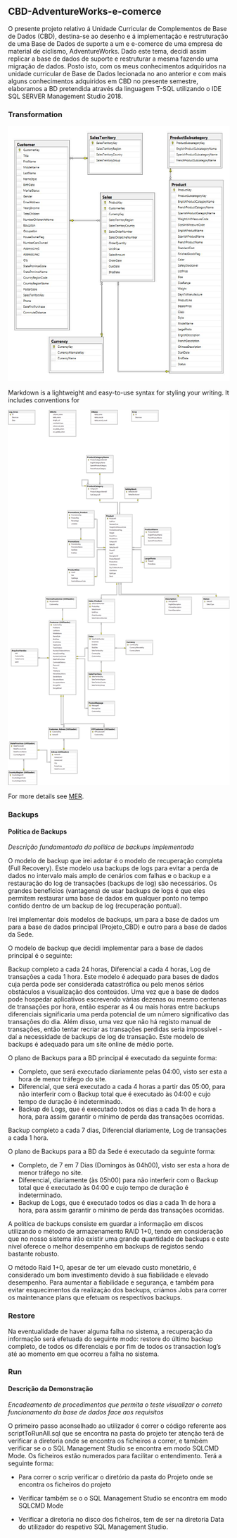 ## CBD-AdventureWorks-e-comerce


O presente projeto relativo á Unidade Curricular de Complementos de Base de Dados (CBD), destina-se ao
desenho e á implementação e restruturação de uma Base de Dados de suporte a um e e-comerce de uma empresa de material de ciclismo, AdventureWorks.
Dado este tema, decidi assim replicar a base de dados de suporte e restruturar a mesma fazendo uma migração de dados.
Posto isto, com os meus conhecimentos adquiridos na unidade curricular de Base de Dados lecionada no ano
anterior e com mais alguns conhecimentos adquiridos em CBD no presente semestre, elaboramos a BD pretendida
através da linguagem T-SQL utilizando o IDE SQL SERVER Management Studio 2018.



### Transformation 
![Image]( https://raw.githubusercontent.com/Joaosilgo/CBD-AdventureWorks-e-comerce/master/Projeto_CBD/Anexos/MixData_Schema.JPG) 


Markdown is a lightweight and easy-to-use syntax for styling your writing. It includes conventions for

![Image](https://raw.githubusercontent.com/Joaosilgo/CBD-AdventureWorks-e-comerce/master/Projeto_CBD/MER/MER.png)

For more details see [MER](https://raw.githubusercontent.com/Joaosilgo/CBD-AdventureWorks-e-comerce/master/Projeto_CBD/MER/MER.png).

### Backups

#### Política de Backups

*Descrição fundamentada da política de backups implementada*

O modelo de backup que irei adotar é o modelo de recuperação completa (Full Recovery). Este modelo usa
backups de logs para evitar a perda de dados no intervalo mais amplo de cenários com falhas e o backup e a
restauração do log de transações (backups de log) são necessários. Os grandes benefícios (vantagens) de usar
backups de logs é que eles permitem restaurar uma base de dados em qualquer ponto no tempo contido dentro de
um backup de log (recuperação pontual).

Irei implementar dois modelos de backups, um para a base de dados um para a base de dados principal
(Projeto_CBD) e outro para a base de dados da Sede.

O modelo de backup que decidi implementar para a base de dados principal é o seguinte:

Backup completo a cada 24 horas, Diferencial a cada 4 horas, Log de transações a cada 1 hora.
Este modelo é adequado para bases de dados cuja perda pode ser considerada catastrófica ou pelo menos sérios
obstáculos a visualização dos conteúdos. Uma vez que a base de dados pode hospedar aplicativos escrevendo várias
dezenas ou mesmo centenas de transações por hora, então esperar as 4 ou mais horas entre backups diferenciais
significaria uma perda potencial de um número significativo das transações do dia. Além disso, uma vez que não há
registo manual de transações, então tentar recriar as transações perdidas seria impossível - daí a necessidade de
backups de log de transação. Este modelo de backups é adequado para um site online de médio porte.

O plano de Backups para a BD principal é executado da seguinte forma:
- Completo, que será executado diariamente pelas 04:00, visto ser esta a hora de menor tráfego do site.
-  Diferencial, que será executado a cada 4 horas a partir das 05:00, para não interferir com o Backup total que é executado às 04:00 e cujo tempo de duração é indeterminado.
- Backup de Logs, que é executado todos os dias a cada 1h de hora a hora, para assim garantir o mínimo de perda das transações ocorridas.

Backup completo a cada 7 dias, Diferencial diariamente, Log de transações a cada 1 hora.

O plano de Backups para a BD da Sede é executado da seguinte forma:

-  Completo, de 7 em 7 Dias (Domingos às 04h00), visto ser esta a hora de menor tráfego no site.
-  Diferencial, diariamente (às 05h00) para não interferir com o Backup total que é executado às 04:00 e cujo tempo de duração é indeterminado.
-  Backup de Logs, que é executado todos os dias a cada 1h de hora a hora, para assim garantir o mínimo de perda das transações ocorridas.

A política de backups consiste em guardar a informação em discos utilizando o método de armazenamento
RAID 1+0, tendo em consideração que no nosso sistema irão existir uma grande quantidade de backups e este nível
oferece o melhor desempenho em backups de registos sendo bastante robusto.

O método Raid 1+0, apesar de ter um elevado custo monetário, é considerado um bom investimento devido à sua
fiabilidade e elevado desempenho.
Para aumentar a fiabilidade e segurança, e também para evitar esquecimentos da realização dos backups, criámos
Jobs para correr os maintenance plans que efetuam os respectivos backups.


### Restore

Na eventualidade de haver alguma falha no sistema, a recuperação da informação será efetuada do seguinte modo:
restore do último backup completo, de todos os diferenciais e por fim de todos os transaction log’s até ao momento
em que ocorreu a falha no sistema.

### Run

#### Descrição da Demonstração

*Encadeamento de procedimentos que permita o teste visualizar o correto funcionamento da base de dados face aos requisitos*

O primeiro passo aconselhado ao utilizador é correr o código referente aos scriptToRunAll.sql que se encontra na pasta do projeto ter atenção terá de verificar a diretoria onde se encontra os ficheiros a correr, e também verificar se o o SQL Management Studio se encontra em modo SQLCMD Mode.
Os ficheiros estão numerados para facilitar o entendimento. Terá a seguinte forma:



- Para correr o scrip verificar o diretório da pasta do Projeto onde se encontra os ficheiros do projeto

- Verificar também se o o SQL Management Studio se encontra em modo SQLCMD Mode

- Verificar a diretoria no disco dos ficheiros, tem de ser na diretoria Data do utilizador do respetivo SQL Management Studio.
